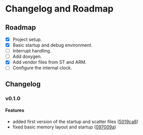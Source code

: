 # Changelog and Roadmap

## Roadmap

- [x] Project setup.
- [x] Basic startup and debug environment.
- [ ] Interrupt handling.
- [ ] Add doxygen.
- [x] Add vendor files from ST and ARM.
- [ ] Configure the internal clock.

## Changelog

### v0.1.0

#### Features

- added first version of the startup and scatter files ([5019ca8](https://github.com/dani3/stm32-f030/commit/5019ca8a846092d03e88f8902d14b8da5a45e87e))
- fixed basic memory layout and startup ([097009a](https://github.com/dani3/stm32-f030/commit/097009aee84611b15b6d88c8c8a51ae271feef61))
